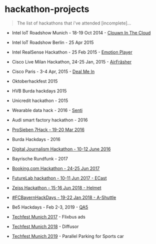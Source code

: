 # hackathon-projects

> The list of hackathons that i've attended [incomplete]...

* Intel IoT Roadshow Munich - 18-19 Oct 2014 - [Clouwn In The Cloud](https://github.com/VadimDez/clown_in_the_cloud)
* Intel IoT Roadshow Berlin - 25 Apr 2015 
* Intel RealSense Hackathon - 25 Feb 2015 - [Emotion Player](https://github.com/VadimDez/intelEmotionPlayer)
* Cisco Live Milan Hackathon, 24-25 Jan, 2015 - [AirFräsher](https://github.com/VadimDez/AirFrasher)
* Cisco Paris - 3-4 Apr, 2015 - [Deal Me In](https://github.com/VadimDez/DealMeIn)
* Oktoberhackfest 2015
* HVB Burda hackdays 2015
* Unicredit hackathon - 2015
* Wearable data hack - 2016 - [Senti](https://github.com/wearabledata/Senti)
* Audi smart factory hackathon - 2016
* [ProSieben 7Hack - 19-20 Mar 2016](https://github.com/VadimDez/edutainment)
* Burda Hackdays - 2016
* [Digital Journalism Hackathon - 10-12 June 2016](https://github.com/VadimDez/CommText)
* Bayrische Rundfunk - 2017
* [Booking.com Hackathon - 24-25 Jun 2017](https://github.com/VadimDez/concert.trip)
* [FutureLab hackathon - 10-11 Jun 2017 - ECast](https://github.com/VadimDez/ecast)
* [Zeiss Hackathon - 15-16 Jun 2018 - Helmet](https://github.com/VadimDez/Helmet)
* [#FCBayernHackDays - 19-22 Jan 2018 - A-Shuttle](https://github.com/VadimDez/a-shuttle)
* Be5 Hackdays - Feb 2-3, 2019 - [QA5](https://github.com/VadimDez/qa)

* [Techfest Munich 2017](https://techfestmunich.com) - Flixbus ads
* [Techfest Munich 2018](https://techfestmunich.com) - Diffusor
* [Techfest Munich 2019](https://techfestmunich.com) - Parallel Parking for Sports car
